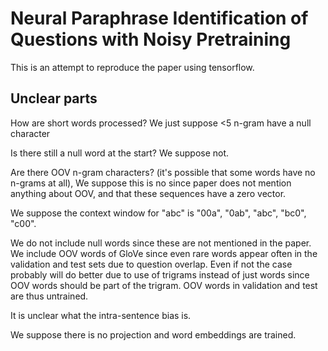 # Neural Paraphrase Identification of Questions with Noisy Pretraining
This is an attempt to reproduce the paper using tensorflow.

## Unclear parts
How are short words processed? We just suppose <5 n-gram have a null character

Is there still a null word at the start? We suppose not.

Are there OOV n-gram characters? (it's possible that some words have no n-grams at all), We suppose this is no since paper does not mention anything about OOV, and that these sequences have a zero vector.

We suppose the context window for "abc" is "00a", "0ab", "abc", "bc0", "c00".

We do not include null words since these are not mentioned in the paper. We include OOV words of GloVe since even rare words appear often in the validation and test sets due to question overlap. Even if not the case probably will do better due to use of trigrams instead of just words since OOV words should be part of the trigram. OOV words in validation and test are thus untrained.

It is unclear what the intra-sentence bias is.

We suppose there is no projection and word embeddings are trained.
